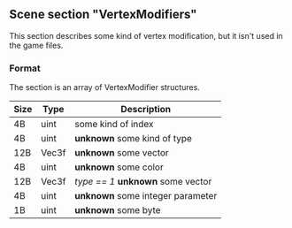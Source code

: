 ## Scene section "VertexModifiers"

This section describes some kind of vertex modification, but it isn't used in the game files.

### Format

The section is an array of VertexModifier structures.

| Size | Type  | Description |
|------|-------|-------------|
|  4B  | uint  | some kind of index |
|  4B  | uint  | __unknown__ some kind of type |
| 12B  | Vec3f | __unknown__ some vector |
|  4B  | uint  | __unknown__ some color |
| 12B  | Vec3f | _type == 1_ __unknown__ some vector |
|  4B  | uint  | __unknown__ some integer parameter |
|  1B  | uint  | __unknown__ some byte |
